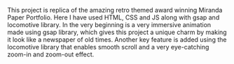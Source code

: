This project is replica of the amazing  retro themed award winning Miranda Paper Portfolio.
Here I have used HTML, CSS and JS along with gsap and locomotive library.
In the very beginning is a very immersive animation made using gsap library, which gives this project a unique charm by making it look like a newspaper of old times. Another key feature is added using the locomotive library that enables smooth scroll and a very eye-catching zoom-in and zoom-out effect.
